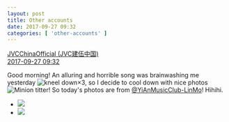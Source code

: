 ```yaml
---
layout: post
title: Other accounts
date: 2017-09-27 09:32
categories: [ 'other-accounts' ]
---
```


<div class="weibo-post-name">
  <a href="http://weibo.com/everio">JVCChinaOfficial (JVC建伍中国)</a>
</div>
<div class="weibo-info">
  <a href="http://weibo.com/2539816551/FnIrhpte8">2017-09-27 09:32</a>
</div>

Good morning! An alluring and horrible song was brainwashing me yesterday ![kneel down](http://img.t.sinajs.cn/t4/appstyle/expression/ext/normal/6c/pcmoren_guile_org.png)×3, so I decide to cool down with nice photos ![Minion titter](http://img.t.sinajs.cn/t4/appstyle/expression/ext/normal/d6/xiaohuangren_huaixiao_org.png)! So today's photos are from [@YiAnMusicClub-LinMo](http://weibo.com/u/6108312042)! Hihihi.

<!-- more -->

<ul class="weibo-pic-list-1">
  <li class="weibo-pic">
    <a href="http://wx2.sinaimg.cn/mw690/97628667ly1fjxv7p5kxkj20o10o1als.jpg"><img src="http://wx2.sinaimg.cn/thumb150/97628667ly1fjxv7p5kxkj20o10o1als.jpg" /></a>
  </li>
  <li class="weibo-pic">
    <a href="http://wx3.sinaimg.cn/mw690/97628667ly1fjxv7j7h7tj20jo0jo7as.jpg"><img src="http://wx3.sinaimg.cn/thumb150/97628667ly1fjxv7j7h7tj20jo0jo7as.jpg" /></a>
  </li>
</ul>
